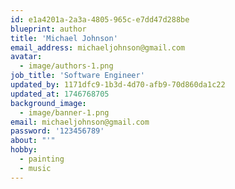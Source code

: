 ```yaml
---
id: e1a4201a-2a3a-4805-965c-e7dd47d288be
blueprint: author
title: 'Michael Johnson'
email_address: michaeljohnson@gmail.com
avatar:
  - image/authors-1.png
job_title: 'Software Engineer'
updated_by: 1171dfc9-1b3d-4d70-afb9-70d860da1c22
updated_at: 1746768705
background_image:
  - image/banner-1.png
email: michaeljohnson@gmail.com
password: '123456789'
about: "'"
hobby:
  - painting
  - music
---
```


